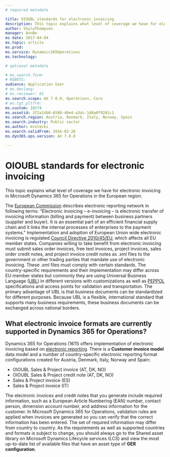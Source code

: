 ```yaml
---
# required metadata

title: OIOUBL standards for electronic invoicing
description: This topic explains what level of coverage we have for electronic invoicing in Microsoft Dynamics 365 for Operations in the European region. 
author: ShylaThompson
manager: AnnBe
ms date: 2017-04-04
ms.topic: article
ms.prod: 
ms.service: Dynamics365Operations
ms.technology: 

# optional metadata

# ms.search.form: 
# ROBOTS: 
audience: Application User
# ms.devlang: 
# ms.reviewer: 81
ms.search.scope: AX 7.0.0, Operations, Core
# ms.tgt_pltfrm: 
ms.custom: 10274
ms.assetid: 3f2a14b0-6580-40e4-a3dc-1d8a0f9201c1
ms.search.region: Austria, Denmark, Italy, Norway, Spain
ms.search.industry: Public sector
ms.author: mrolecki
ms.search.validFrom: 2016-02-28
ms.dyn365.ops.version: AX 7.0.0

---
```


# OIOUBL standards for electronic invoicing

This topic explains what level of coverage we have for electronic invoicing in Microsoft Dynamics 365 for Operations in the European region. 

The [European Commission](http://ec.europa.eu/finance/payments/einvoicing/index_en.htm) describes electronic reporting network in following terms: “Electronic invoicing – e-invoicing – is electronic transfer of invoicing information (billing and payment) between business partners (supplier and buyer). It is an essential part of an efficient financial supply chain and it links the internal processes of enterprises to the payment systems." Implementation and adoption of European Union wide electronic invoicing is regulated [Council Directive 2010/45/EU](http://eur-lex.europa.eu/LexUriServ/LexUriServ.do?uri=OJ:L:2010:189:0001:0008:EN:PDF), which affects all EU member states. Companies willing to take benefit from electronic invoicing must submit sales order invoices, free text invoices, project invoices, sales order credit notes, and project invoice credit notes as .xml files to the government or other trading parties that mandate use of electronic invoicing. These .xml files must comply with certain standards. The country-specific requirements and their implementation may differ across EU member states but commonly they are using Universal Business Language ([UBL](https://www.oasis-open.org/committees/tc_home.php?wg_abbrev=ubl)) in different versions with customizations as well as [PEPPOL](http://www.peppol.eu/peppol_elements/einvoicing) specifications and access points for validation and transportation. The primary advantage of UBL is that business documents can be standardized for different purposes. Because UBL is a flexible, international standard that supports many business requirements, these business documents can be exchanged across national borders.

What electronic invoice formats are currently supported in Dynamics 365 for Operations?
---------------------------------------------------------------------------------------

Dynamics 365 for Operations (1611) offers implementation of electronic invoicing based on [electronic reporting](/dynamics365/operations/dev-itpro/analytics/general-electronic-reporting). There is a **Customer invoice model** data model and a number of country-specific electronic reporting format configurations created for Austria, Denmark, Italy, Norway and Spain:
-   OIOUBL Sales & Project invoice (AT, DK, NO)
-   OIOUBL Sales & Project credit note (AT, DK, NO)
-   Sales & Project invoice (ES)
-   Sales & Project invoice (IT)

The electronic invoices and credit notes that you generate include required information, such as a European Article Numbering (EAN) number, contact person, dimension account number, and address information for the customer. In Microsoft Dynamics 365 for Operations, validation rules are applied when invoices are generated so you can verify that the correct information has been entered. The set of required information may differ from country to country. As the requirements as well as supported countries and formats is subject to change, you should always go to the Shared asset library on Microsoft Dynamics Lifecycle services (LCS) and view the most up-to-date list of available files that have an asset type of **GER configuration**.
